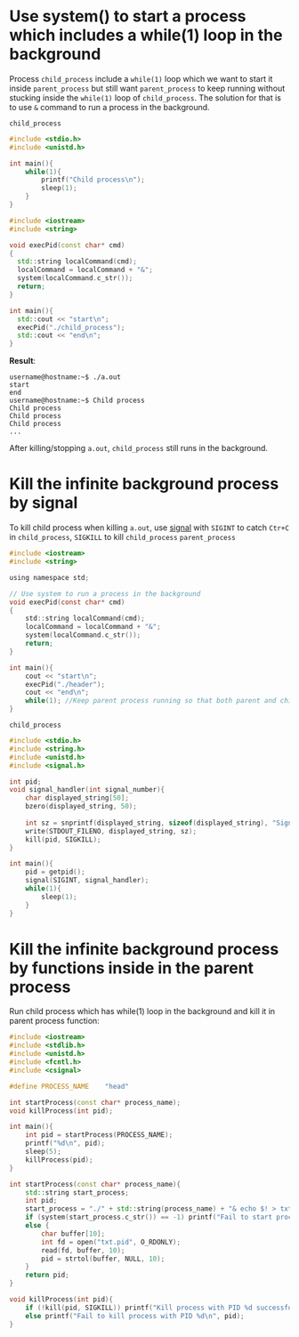 # Use system() to start a process which includes a while(1) loop in the background
Process ``child_process`` include a ``while(1)`` loop which we want to start it inside ``parent_process`` but still want ``parent_process`` to keep running without stucking inside the ``while(1)`` loop of ``child_process``. The solution for that is to use ``&``  command to run a process in the background.

``child_process``
```c
#include <stdio.h>
#include <unistd.h>

int main(){
    while(1){
        printf("Child process\n");
        sleep(1);
    }
}
```

```cpp
#include <iostream>
#include <string>

void execPid(const char* cmd)
{
  std::string localCommand(cmd);
  localCommand = localCommand + "&";
  system(localCommand.c_str());
  return;
}

int main(){
  std::cout << "start\n";
  execPid("./child_process");
  std::cout << "end\n";
}
```
**Result**:

```
username@hostname:~$ ./a.out
start
end
username@hostname:~$ Child process
Child process
Child process
Child process
...
```
After killing/stopping ``a.out``, ``child_process`` still runs in the background.
# Kill the infinite background process by signal
To kill child process when killing ``a.out``, use [signal](Signal) with ``SIGINT`` to catch ``Ctr+C`` in ``child_process``, ``SIGKILL`` to kill ``child_process``
``parent_process``
```c
#include <iostream>
#include <string>

using namespace std;

// Use system to run a process in the background
void execPid(const char* cmd)
{
    std::string localCommand(cmd);
    localCommand = localCommand + "&";
    system(localCommand.c_str());
    return;
}

int main(){
    cout << "start\n";
    execPid("./header");
    cout << "end\n";
    while(1); //Keep parent process running so that both parent and child process can be stopped by Ctr+C
}
```

``child_process``
```c
#include <stdio.h>
#include <string.h>
#include <unistd.h>
#include <signal.h>   

int pid;
void signal_handler(int signal_number){
	char displayed_string[50];
	bzero(displayed_string, 50);
	
	int sz = snprintf(displayed_string, sizeof(displayed_string), "Signal %d is caught\n", signal_number);
	write(STDOUT_FILENO, displayed_string, sz); 
    kill(pid, SIGKILL);
}

int main(){
    pid = getpid();
    signal(SIGINT, signal_handler);
    while(1){
        sleep(1);
    }
}
```
# Kill the infinite background process by functions inside in the parent process
Run child process which has while(1) loop in the background and kill it in parent process function:
```cpp
#include <iostream>
#include <stdlib.h>
#include <unistd.h>
#include <fcntl.h>
#include <csignal>

#define PROCESS_NAME    "head"

int startProcess(const char* process_name);
void killProcess(int pid);

int main(){
	int pid = startProcess(PROCESS_NAME);
	printf("%d\n", pid);
	sleep(5);
	killProcess(pid);
}

int startProcess(const char* process_name){
    std::string start_process;
	int pid;
	start_process = "./" + std::string(process_name) + "& echo $! > txt.pid";
    if (system(start_process.c_str()) == -1) printf("Fail to start process in the background\n");
    else {
        char buffer[10];
        int fd = open("txt.pid", O_RDONLY);
        read(fd, buffer, 10);
        pid = strtol(buffer, NULL, 10);
    }
	return pid;
}

void killProcess(int pid){
	if (!kill(pid, SIGKILL)) printf("Kill process with PID %d successfully\n", pid);
	else printf("Fail to kill process with PID %d\n", pid);
}
```
